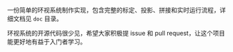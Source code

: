 一份简单的环视系统制作实现，包含完整的标定、投影、拼接和实时运行流程，详细文档见 `doc` 目录。

环视系统的开源代码很少见，希望大家积极提 issue 和 pull request，让这个项目能更好地有益于入门者学习。